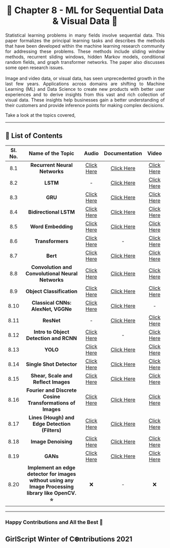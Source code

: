 <div align = 'center'>
  <h1> 🔶 Chapter 8 - ML for Sequential Data & Visual Data 🔶 </h1>
  </div>
  
  <p align = 'justify'>Statistical learning problems in many fields involve sequential data. This paper formalizes the principal learning tasks and describes
the methods that have been developed within the machine learning research community for addressing these problems. These methods include
sliding window methods, recurrent sliding windows, hidden Markov models, conditional random fields, and graph transformer networks. The paper also discusses some open research issues.<br><br>Image and video data, or visual data, has seen unprecedented growth in the last few years. Applications across domains are shifting to Machine Learning (ML) and Data Science to create new products with better user experiences and to derive insights from this vast and rich collection of visual data. These insights help businesses gain a better understanding of their customers and provide inference points for making complex decisions.</p>

Take a look at the topics covered,
******************************************************************
## 📌 List of Contents

| Sl. No. | Name of the Topic | Audio | Documentation | Video |
| :-: | :-: | :-: | :-: | :-: |
| 8.1 | **Recurrent Neural Networks** | [Click Here](https://github.com/girlscript/winter-of-contributing/blob/Machine_Learning/Machine_Learning/ML_For_Sequential_Data_%26_Visual_Data/ML_8_1_RNN_(A).md) | [Click Here](https://github.com/girlscript/winter-of-contributing/blob/Machine_Learning/Machine_Learning/ML_For_Sequential_Data_%26_Visual_Data/ML_8_1_RNN_(D).ipynb) | [Click Here](https://github.com/girlscript/winter-of-contributing/blob/Machine_Learning/Machine_Learning/ML_For_Sequential_Data_%26_Visual_Data/ML_8_1_RNN_(V).md) |
| 8.2 | **LSTM** | - | [Click Here](https://github.com/girlscript/winter-of-contributing/blob/Machine_Learning/Machine_Learning/ML_For_Sequential_Data_%26_Visual_Data/ML_8_2_LSTM_(D).ipynb) | [Click Here](https://github.com/girlscript/winter-of-contributing/blob/Machine_Learning/Machine_Learning/ML_For_Sequential_Data_%26_Visual_Data/ML_8_2_LSTM_(V).md) |
| 8.3 | **GRU** | [Click Here](https://github.com/girlscript/winter-of-contributing/blob/Machine_Learning/Machine_Learning/ML_For_Sequential_Data_%26_Visual_Data/ML_8_3_GRU_(A).md) | [Click Here](https://github.com/girlscript/winter-of-contributing/blob/Machine_Learning/Machine_Learning/ML_For_Sequential_Data_%26_Visual_Data/ML_8_3_GRU_(D).md) | [Click Here](https://github.com/girlscript/winter-of-contributing/blob/Machine_Learning/Machine_Learning/ML_For_Sequential_Data_%26_Visual_Data/ML_8_3_GRU_(V).md) |
| 8.4 | **Bidirectional LSTM** | [Click Here](https://github.com/girlscript/winter-of-contributing/blob/Machine_Learning/Machine_Learning/ML_For_Sequential_Data_%26_Visual_Data/ML_8_4_Bidirectional_LSTM_(A).md) | [Click Here](https://github.com/girlscript/winter-of-contributing/blob/Machine_Learning/Machine_Learning/ML_For_Sequential_Data_%26_Visual_Data/ML_8_4_Bidirectional_LSTM_(D).md) | [Click Here](https://github.com/girlscript/winter-of-contributing/blob/Machine_Learning/Machine_Learning/ML_For_Sequential_Data_%26_Visual_Data/ML_8_4_Bidirectional_LSTM_(V).md) |
| 8.5 | **Word Embedding** | [Click Here](https://github.com/girlscript/winter-of-contributing/blob/Machine_Learning/Machine_Learning/ML_For_Sequential_Data_%26_Visual_Data/ML_8_5_Word_Embedding(A).md) | [Click Here](https://github.com/girlscript/winter-of-contributing/blob/Machine_Learning/Machine_Learning/ML_For_Sequential_Data_%26_Visual_Data/ML_8_5_Word%20Embedding_(D).md) | [Click Here](https://github.com/girlscript/winter-of-contributing/blob/Machine_Learning/Machine_Learning/ML_For_Sequential_Data_%26_Visual_Data/ML_8_5_Word_Embedding_(V).md) |
| 8.6 | **Transformers** | [Click Here](https://github.com/girlscript/winter-of-contributing/blob/Machine_Learning/Machine_Learning/ML_For_Sequential_Data_%26_Visual_Data/ML_8_6_Transformers_(A).md) | - | [Click Here](https://github.com/girlscript/winter-of-contributing/blob/Machine_Learning/Machine_Learning/ML_For_Sequential_Data_%26_Visual_Data/ML_8_6_Transformers_(V).md) |
| 8.7 | **Bert** | [Click Here](https://github.com/girlscript/winter-of-contributing/blob/Machine_Learning/Machine_Learning/ML_For_Sequential_Data_%26_Visual_Data/ML_8_7_Bert_(A).md) | [Click Here](https://github.com/girlscript/winter-of-contributing/blob/Machine_Learning/Machine_Learning/ML_For_Sequential_Data_%26_Visual_Data/ML_8_7_Bert_(D).md) | [Click Here](https://github.com/girlscript/winter-of-contributing/blob/Machine_Learning/Machine_Learning/ML_For_Sequential_Data_%26_Visual_Data/ML_8_7_Bert_(V).md) |
| 8.8 | **Convolution and Convolutional Neural Networks** | [Click Here](https://github.com/girlscript/winter-of-contributing/blob/Machine_Learning/Machine_Learning/ML_For_Sequential_Data_%26_Visual_Data/ML_8_8_Convolution_and_CNNs(_A).md) | [Click Here](https://github.com/girlscript/winter-of-contributing/blob/Machine_Learning/Machine_Learning/ML_For_Sequential_Data_%26_Visual_Data/ML_8_8_Convolution_and_CNNs_(D).ipynb) | [Click Here](https://github.com/girlscript/winter-of-contributing/blob/Machine_Learning/Machine_Learning/ML_For_Sequential_Data_%26_Visual_Data/ML_8_8_Convolution_and_CNNs_(V).md) |
| 8.9 | **Object Classification** | [Click Here](https://github.com/girlscript/winter-of-contributing/blob/Machine_Learning/Machine_Learning/ML_For_Sequential_Data_%26_Visual_Data/ML_8_9_Object%20Classification_(A).md) | [Click Here](https://github.com/girlscript/winter-of-contributing/blob/Machine_Learning/Machine_Learning/ML_For_Sequential_Data_%26_Visual_Data/ML_8_9%20_Object_Classification(D).md) | [Click Here](https://github.com/girlscript/winter-of-contributing/blob/Machine_Learning/Machine_Learning/ML_For_Sequential_Data_%26_Visual_Data/ML_8_9_Object_Classification_(V).md) |
| 8.10 | **Classical CNNs: AlexNet, VGGNe** | [Click Here](https://github.com/girlscript/winter-of-contributing/blob/Machine_Learning/Machine_Learning/ML_For_Sequential_Data_%26_Visual_Data/ML_8_10_Classical_CNNs_AlexNet_VGGNet_(A).md) | [Click Here](https://github.com/girlscript/winter-of-contributing/blob/Machine_Learning/Machine_Learning/ML_For_Sequential_Data_%26_Visual_Data/ML_8_10_Classical_CNNs_AlexNet_VGGNet_(D).ipynb) | - |
| 8.11 | **ResNet** | - | [Click Here](https://github.com/girlscript/winter-of-contributing/blob/Machine_Learning/Machine_Learning/ML_For_Sequential_Data_%26_Visual_Data/ML_8_11_ResNet_(D).ipynb) | [Click Here](https://github.com/girlscript/winter-of-contributing/blob/Machine_Learning/Machine_Learning/ML_For_Sequential_Data_%26_Visual_Data/ML_8_11_ResNet_(V).md) |
| 8.12 | **Intro to Object Detection and RCNN** | [Click Here](https://github.com/girlscript/winter-of-contributing/blob/Machine_Learning/Machine_Learning/ML_For_Sequential_Data_%26_Visual_Data/ML_8_12_What_is_Object_Detection_and_RCNN_(A).md) | - | [Click Here](https://github.com/girlscript/winter-of-contributing/blob/Machine_Learning/Machine_Learning/ML_For_Sequential_Data_%26_Visual_Data/ML_8_12_What_is_Object_Detection_and_RCNN_(V).md) |
| 8.13 | **YOLO** | [Click Here](https://github.com/girlscript/winter-of-contributing/blob/Machine_Learning/Machine_Learning/ML_For_Sequential_Data_%26_Visual_Data/ML_8_13_YOLO_(A).md) | [Click Here](https://github.com/girlscript/winter-of-contributing/blob/Machine_Learning/Machine_Learning/ML_For_Sequential_Data_%26_Visual_Data/ML_8_13_YOLO(D).md) | [Click Here](https://github.com/girlscript/winter-of-contributing/blob/Machine_Learning/Machine_Learning/ML_For_Sequential_Data_%26_Visual_Data/ML_8_13_YOLO(V).md) |
| 8.14 | **Single Shot Detector** | [Click Here](https://github.com/girlscript/winter-of-contributing/blob/Machine_Learning/Machine_Learning/ML_For_Sequential_Data_%26_Visual_Data/ML_8_14_Single_Shot_Detector_(A).md) | [Click Here](https://github.com/girlscript/winter-of-contributing/blob/Machine_Learning/Machine_Learning/ML_For_Sequential_Data_%26_Visual_Data/ML_8_14_Single%20Shot%20Detector%20(D).md) | [Click Here](https://github.com/girlscript/winter-of-contributing/blob/Machine_Learning/Machine_Learning/ML_For_Sequential_Data_%26_Visual_Data/ML_8_14_Single_Shot_Detector_(V).md) |
| 8.15 | **Shear, Scale and Reflect Images** | [Click Here](https://github.com/girlscript/winter-of-contributing/blob/Machine_Learning/Machine_Learning/ML_For_Sequential_Data_%26_Visual_Data/ML_8_15_Shear_Scale_and_Reflect_Images_(A).md) | [Click Here](https://github.com/girlscript/winter-of-contributing/blob/Machine_Learning/Machine_Learning/ML_For_Sequential_Data_%26_Visual_Data/ML_8_15_Shear_Scale_%26_Reflect_Images_(D).ipynb) | [Click Here](https://github.com/girlscript/winter-of-contributing/blob/Machine_Learning/Machine_Learning/ML_For_Sequential_Data_%26_Visual_Data/ML_8_15%20_Shear_Scale_and_Reflect%20Images_(V).md) |
| 8.16 | **Fourier and Discrete Cosine Transformations of Images** | [Click Here](https://github.com/girlscript/winter-of-contributing/blob/Machine_Learning/Machine_Learning/ML_For_Sequential_Data_%26_Visual_Data/ML_8_16_Fourier_and_Discrete_Cosine_Transformations_of_Images_(A).md) | [Click Here](https://github.com/girlscript/winter-of-contributing/blob/Machine_Learning/Machine_Learning/ML_For_Sequential_Data_%26_Visual_Data/ML_8_16_Fourier_and_Discrete_Cosine_Transformtions_of_Images_(D).ipynb) |   [Click Here](https://github.com/Preet1406/winter-of-contributing/blob/patch-2/Machine_Learning/ML_For_Sequential_Data_%26_Visual_Data/ML_8_16_Fourier_and_Discrete_Cosine_Transformations_of_Images_(V).md) |
| 8.17 | **Lines (Hough) and Edge Detection (Filters)** | [Click Here](https://github.com/girlscript/winter-of-contributing/blob/Machine_Learning/Machine_Learning/ML_For_Sequential_Data_%26_Visual_Data/ML_8_17_Lines_(Hough)_and_Edge_Detection_(Filters)_(A).md) | [Click Here](https://github.com/girlscript/winter-of-contributing/blob/Machine_Learning/Machine_Learning/ML_For_Sequential_Data_%26_Visual_Data/ML_8_17_Lines_(Hough)_and_Edge_Detection_(Filters)_(D).ipynb) | [Click Here](https://github.com/girlscript/winter-of-contributing/blob/Machine_Learning/Machine_Learning/ML_For_Sequential_Data_%26_Visual_Data/ML_8_17_Lines_(Hough)_and_Edge_Detection_(Filters)_(V).md) |
| 8.18 | **Image Denoising** | [Click Here](https://github.com/girlscript/winter-of-contributing/blob/Machine_Learning/Machine_Learning/ML_For_Sequential_Data_%26_Visual_Data/ML_8_18_Image_Denoising%20(A).md) | [Click Here](https://github.com/girlscript/winter-of-contributing/blob/Machine_Learning/Machine_Learning/ML_For_Sequential_Data_%26_Visual_Data/ML_8_18_Image_Denoising_(D).ipynb) | [Click Here](https://github.com/girlscript/winter-of-contributing/blob/Machine_Learning/Machine_Learning/ML_For_Sequential_Data_%26_Visual_Data/ML_8_18_Image_Denoising_(V).md) |
| 8.19 | **GANs** | [Click Here](https://github.com/girlscript/winter-of-contributing/blob/Machine_Learning/Machine_Learning/ML_For_Sequential_Data_%26_Visual_Data/ML_8_19_GAN_(A).md) | [Click Here](https://github.com/girlscript/winter-of-contributing/blob/Machine_Learning/Machine_Learning/ML_For_Sequential_Data_%26_Visual_Data/ML_8_19_GAN(D).ipynb) | [Click Here](https://github.com/girlscript/winter-of-contributing/blob/Machine_Learning/Machine_Learning/ML_For_Sequential_Data_%26_Visual_Data/ML_8_19_GAN_(V).md) |
| 8.20 | **Implement an edge detector for images without using any Image Processing library like OpenCV. ⭐** | :x: | - | :x: |

**************************************************************************
### Happy Contributions and All the Best 🚀
## GirlScript Winter of C:snowflake:ntributions 2021
